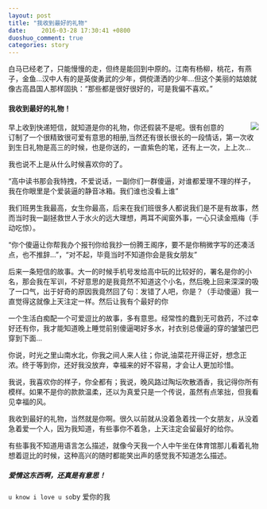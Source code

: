 ```yaml
---
layout: post
title: "我收到最好的礼物"
date: 　　2016-03-28 17:30:41 +0800
duoshuo_comment: true
categories: story 
---
```


<p>白马已经老了，只能慢慢的走，但终是能回到中原的。江南有杨柳，桃花，有燕子，金鱼...汉中人有的是英俊勇武的少年，倜傥潇洒的少年...但这个美丽的姑娘就像古高昌国人那样固执：“那些都是很好很好的，可是我偏不喜欢。”</p>

<h4>我收到最好的礼物！</h4>

<img style="padding-left:50px; float:right;" src="/assets/images/loveustory.png">

<p>早上收到快递短信，就知道是你的礼物，你还假装不是呢。很有创意的订制了一个很精致很可爱有意思的相册,当然还有很长很长的一段情话，第一次收到生日礼物是高三的时候，也是你送的，一直紫色的笔，还有上一次，上上次...</p>

<p>我也说不上是从什么时候喜欢你的了。</p>

<p>“高中读书那会我特拽，不爱说话，一副你们一群傻逼，对谁都爱理不理的样子，我在你眼里是个爱装逼的静音冰箱。我们谁也没看上谁”</p>

<p>我们班男生我最高，女生你最高，后来在我们班很多人都说我们是不是有故事，然而当时我一副拯救世人于水火的远大理想，两耳不闻窗外事，一心只读金瓶梅（手动吃惊）。</p>

<p>“你个傻逼让你帮我办个报刊你给我抄一份腾王阁序，要不是你稍微字写的还凑活点，也不推辞...”，“对不起，毕竟当时不知道你会是我女朋友”</p>

<p>后来一条短信的故事。大一的时候手机号发给高中玩的比较好的，署名是你的小名，那会我在军训，不好意思的是我竟然不知道这个小名，然后晚上回来深深的吸了一口气，出于好奇的原因我竟然回了句：发错了人吧，你是？（手动傻逼）我一直觉得这就像上天注定一样。然后让我有个最好的你</p>

<p>一个生活白痴配一个可爱逗比的故事，多有意思。经常性的蠢到无可救药，不过幸好还有你，我才能知道晚上睡觉前别傻逼喝好多水，衬衣别总傻逼的穿的皱皱巴巴穿到下面...</p>

<p>你说，时光之里山南水北，你我之间人来人往；你说,油菜花开得正好，想念正浓。终于等到你，还好我没放弃，幸福来的好不容易，才会让人更加珍惜。</p>

<p>我说，我喜欢你的样子，你全都有；我说，晚风路过陶坛吹散酒香，我记得你所有模样。如果不是你的款款温柔，还以为真爱只是一个传说，虽然有点笨拙，但我看见幸福的风。</p>


<p>我收到最好的礼物，当然就是你啊。很久以前就从没着急着找一个女朋友，从没着急着爱一个人，因为我知道，有些事你不着急，上天注定会留最好的给你。</p>

<p>有些事我不知道用语言怎么描述，就像今天我一个人中午坐在体育馆那儿看着礼物想着逗比的时候，这种高兴的随时都能笑出声的感觉我不知道怎么描述。</p>

<h5>爱情这东西啊，还真是有意思！</h5>

<code>u know i love u so</code>by 爱你的我

<div class="bdsharebuttonbox">
<a href="#" class="bds_qzone" data-cmd="qzone" title="分享到QQ空间"></a>
<a href="#" class="bds_tsina" data-cmd="tsina" title="分享到新浪微博"></a>
<a href="#" class="bds_weixin" data-cmd="weixin" title="分享到微信"></a></div>
<script>window._bd_share_config={"common":{"bdSnsKey":{},"bdText":"","bdMini":"2","bdMiniList":["qzone","tsina","weixin","renren","tqq","sqq"],"bdPic":"","bdStyle":"1","bdSize":"24"},"share":{}};with(document)0[(getElementsByTagName('head')[0]||body).appendChild(createElement('script')).src='http://bdimg.share.baidu.com/static/api/js/share.js?v=89860593.js?cdnversion='+~(-new Date()/36e5)];</script>

